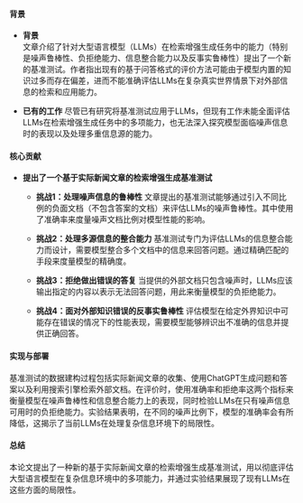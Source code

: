 #### 背景
- **背景**       
    文章介绍了针对大型语言模型（LLMs）在检索增强生成任务中的能力（特别是噪声鲁棒性、负拒绝能力、信息整合能力以及反事实鲁棒性）提出了一个新的基准测试。作者指出现有的基于问答格式的评价方法可能由于模型内置的知识过多而存在偏差，进而不能准确评估LLMs在复杂真实世界情景下对外部信息的检索和应用能力。

- **已有的工作**
    尽管已有研究将基准测试应用于LLMs，但现有工作未能全面评估LLMs在检索增强生成任务中的多项能力，也无法深入探究模型面临噪声信息时的表现以及处理多重信息源的能力。

#### 核心贡献
- **提出了一个基于实际新闻文章的检索增强生成基准测试**
    - **挑战1：处理噪声信息的鲁棒性**
        文章提出的基准测试能够通过引入不同比例的负面文档（不包含答案的文档）来评估LLMs的噪声鲁棒性。其中使用了准确率来度量噪声文档比例对模型性能的影响。

    - **挑战2：处理多源信息的整合能力**
        基准测试专门为评估LLMs的信息整合能力而设计，需要模型整合多个文档中的信息来回答问题。通过精确匹配的手段来度量模型的精确度。

    - **挑战3：拒绝做出错误的答复**
        当提供的外部文档只包含噪声时，LLMs应该输出指定的内容以表示无法回答问题，用此来衡量模型的负拒绝能力。

    - **挑战4：面对外部知识错误的反事实鲁棒性**
        评估模型在给定外界知识中可能存在错误的情况下的性能表现，需要模型能够辨识出不准确的信息并提供正确回答。

#### 实现与部署
基准测试的数据建构过程包括实际新闻文章的收集、使用ChatGPT生成问题和答案以及利用搜索引擎检索外部文档。在评价时，使用准确率和拒绝率这两个指标来衡量模型在噪声鲁棒性和信息整合能力上的表现，同时检验LLMs在只有噪声信息可用时的负拒绝能力。实验结果表明，在不同的噪声比例下，模型的准确率会有所降低，这揭示了当前LLMs在处理复杂信息环境下的局限性。

#### 总结
本论文提出了一种新的基于实际新闻文章的检索增强生成基准测试，用以彻底评估大型语言模型在复杂信息环境中的多项能力，并通过实验结果展现了现有LLMs在这些方面的局限性。